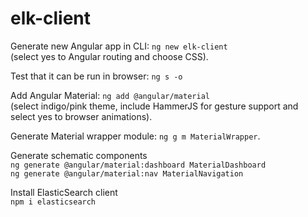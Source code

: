 # elk-client

Generate new Angular app in CLI: `ng new elk-client`<br />
(select yes to Angular routing and choose CSS).

Test that it can be run in browser:
`ng s -o`

Add Angular Material: `ng add @angular/material`<br />
(select indigo/pink theme, include HammerJS for gesture support and select yes to browser animations).

Generate Material wrapper module: `ng g m MaterialWrapper`.

Generate schematic components<br />
`ng generate @angular/material:dashboard MaterialDashboard`<br />
`ng generate @angular/material:nav MaterialNavigation`

Install ElasticSearch client<br />
`npm i elasticsearch`<br />
